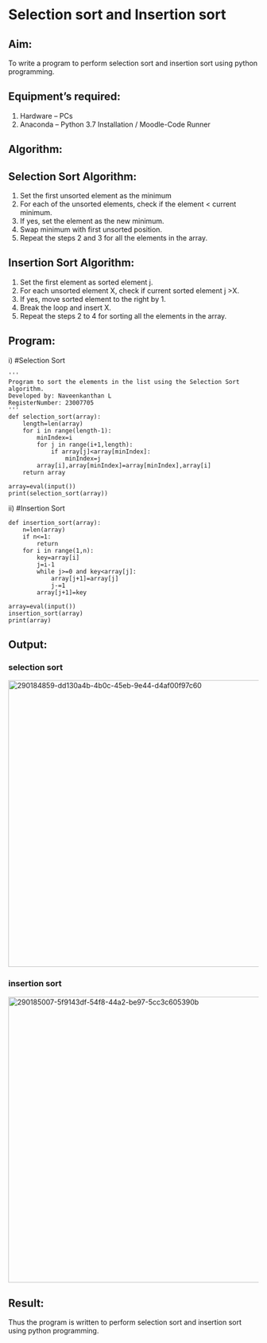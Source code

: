 # Selection sort and Insertion sort
## Aim:
To write a program to perform selection sort and insertion sort using python programming.
## Equipment’s required:
1.	Hardware – PCs
2.	Anaconda – Python 3.7 Installation / Moodle-Code Runner
## Algorithm:
## Selection Sort Algorithm:
1.	Set the first unsorted element as the minimum
2.	For each of the unsorted elements, check if the element < current minimum.
3.	If yes, set the element as the new minimum.
4.	Swap minimum with first unsorted position.
5.	Repeat the steps 2 and 3 for all the elements in the array.
## Insertion Sort Algorithm:
1.	Set the first element as sorted element j.
2.	For each unsorted element X, check if current sorted element j >X.
3.	If yes, move sorted element to the right by 1.
4.	Break the loop and insert X.
5.	Repeat the steps 2 to 4 for sorting all the elements in the array.
## Program:
i)	#Selection Sort
```
''' 
Program to sort the elements in the list using the Selection Sort algorithm.
Developed by: Naveenkanthan L
RegisterNumber: 23007705
'''
def selection_sort(array):
    length=len(array)
    for i in range(length-1):
        minIndex=i
        for j in range(i+1,length):
            if array[j]<array[minIndex]:
                minIndex=j
        array[i],array[minIndex]=array[minIndex],array[i]
    return array
    
array=eval(input())
print(selection_sort(array))
```
ii)	#Insertion Sort
```
def insertion_sort(array):
    n=len(array)
    if n<=1:
        return
    for i in range(1,n):
        key=array[i]
        j=i-1
        while j>=0 and key<array[j]:
            array[j+1]=array[j]
            j-=1
        array[j+1]=key
        
array=eval(input())
insertion_sort(array)
print(array)
```

## Output:
### selection sort
<img width="576" alt="290184859-dd130a4b-4b0c-45eb-9e44-d4af00f97c60" src="https://github.com/Naveen1825/Sorting-Algorithm/assets/138969868/26fb3347-3b86-42e8-b77f-5bb4aa33a6b8"><br>
### insertion sort
<img width="574" alt="290185007-5f9143df-54f8-44a2-be97-5cc3c605390b" src="https://github.com/Naveen1825/Sorting-Algorithm/assets/138969868/1c91eb3f-521a-4e30-8e36-269223315d49"><br>
## Result:
Thus the program is written to perform selection sort and insertion sort using python programming.

